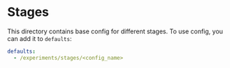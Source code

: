 # Stages

This directory contains base config for different stages.
To use config, you can add it to `defaults`:

```yaml
defaults:
  - /experiments/stages/<config_name>
```
